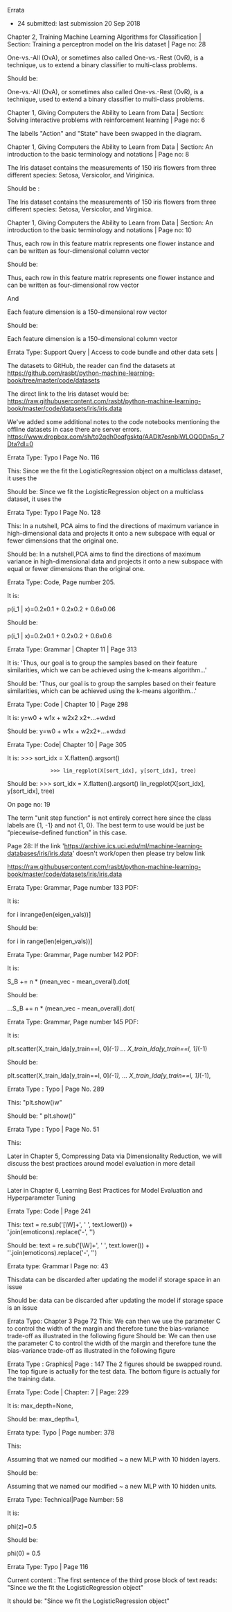 Errata
- 24 submitted: last submission 20 Sep 2018 

Chapter 2, Training Machine Learning Algorithms for Classification | Section: Training a perceptron model on the Iris dataset | Page no: 28

One-vs.-All (OvA), or sometimes also called One-vs.-Rest (OvR), is a technique, us to extend a binary classifier to multi-class problems.

Should be:

One-vs.-All (OvA), or sometimes also called One-vs.-Rest (OvR), is a technique, used to extend a binary classifier to multi-class problems.

Chapter 1, Giving Computers the Ability to Learn from Data | Section: Solving interactive problems with reinforcement learning | Page no: 6

The labells "Action" and "State" have been swapped in the diagram.

Chapter 1, Giving Computers the Ability to Learn from Data | Section: An introduction to the basic terminology and notations | Page no: 8

The Iris dataset contains the measurements of 150 iris flowers from three different species: Setosa, Versicolor, and Viriginica.

Should be :

The Iris dataset contains the measurements of 150 iris flowers from three different species: Setosa, Versicolor, and Virginica. 


Chapter 1, Giving Computers the Ability to Learn from Data | Section: An introduction to the basic terminology and notations | Page no: 10

Thus, each row in this feature matrix represents one flower instance and can be written as four-dimensional column vector

Should be:

Thus, each row in this feature matrix represents one flower instance and can be written as four-dimensional row vector

And 

Each feature dimension is a 150-dimensional row vector

Should be:

Each feature dimension is a 150-dimensional column vector

Errata Type: Support Query | Access to code bundle and other data sets |


The datasets to GitHub, the reader can find the datasets at https://github.com/rasbt/python-machine-learning-book/tree/master/code/datasets

The direct link to the Iris dataset would be: https://raw.githubusercontent.com/rasbt/python-machine-learning-book/master/code/datasets/iris/iris.data

We've added some additional notes to the code notebooks mentioning the offline datasets in case there are server errors. https://www.dropbox.com/sh/tq2qdh0oqfgsktq/AADIt7esnbiWLOQODn5q_7Dta?dl=0

Errata Type: Typo l Page No. 116 

This: Since we the fit the LogisticRegression object on a multiclass dataset, it uses the

Should be:  Since we fit the LogisticRegression object on a multiclass dataset, it uses the

Errata Type: Typo l  Page No. 128

This: In a nutshell, PCA aims to find the directions of maximum variance in high-dimensional data and projects it onto a new subspace with equal or fewer dimensions that the original one.

Should be:  In a nutshell,PCA aims to find the directions of maximum variance in high-dimensional data and projects it onto a new subspace with equal or fewer dimensions than the original one.

Errata Type: Code, Page number 205.

It is:

p(i_1 | x)=0.2x0.1 + 0.2x0.2 + 0.6x0.06

Should be:

p(i_1 | x)=0.2x0.1 + 0.2x0.2 + 0.6x0.6

Errata Type: Grammar | Chapter 11 | Page 313

It is: 'Thus, our goal is to group the samples based on their feature similarities, which we can be achieved using the k-means algorithm...'

Should be: 'Thus, our goal is to group the samples based on their feature similarities, which can be achieved using the k-means algorithm...'

Errata Type: Code | Chapter 10 | Page 298

It is:  y=w0 + w1x + w2x2 x2+…+wdxd

Should be:  y=w0 + w1x + w2x2+…+wdxd

Errata Type: Code| Chapter 10 | Page 305

It is: >>> sort_idx = X.flatten().argsort()

                  >>> lin_regplot(X[sort_idx], y[sort_idx], tree)

Should be: >>> sort_idx = X.flatten().argsort() lin_regplot(X[sort_idx], y[sort_idx], tree)

 

On page no: 19

The term "unit step function” is not entirely correct here since the class labels are {1, -1} and not {1, 0}. The best term to use would be just be “piecewise-defined function” in this case.

Page 28: If the link 'https://archive.ics.uci.edu/ml/machine-learning-databases/iris/iris.data' doesn't work/open then please try below link

https://raw.githubusercontent.com/rasbt/python-machine-learning-book/master/code/datasets/iris/iris.data

Errata Type: Grammar, Page number 133 PDF:

It is:

for i inrange(len(eigen_vals))]

Should be:

for i in range(len(eigen_vals))]

Errata Type: Grammar, Page number 142 PDF:

It is:

S_B += n * (mean_vec - mean_overall).dot(

Should be:

...S_B += n * (mean_vec - mean_overall).dot(

Errata Type: Grammar, Page number 145 PDF:

It is:

plt.scatter(X_train_lda[y_train==l, 0]*(-1)
... X_train_lda[y_train==l, 1]*(-1)

Should be:

plt.scatter(X_train_lda[y_train==l, 0]*(-1),
... X_train_lda[y_train==l, 1]*(-1),

Errata Type : Typo | Page No. 289

This: "plt.show()w" 

Should be: " plt.show()"

Errata Type : Typo | Page No. 51

This:

Later in Chapter 5, Compressing Data via Dimensionality Reduction, 
we will discuss the best practices around model evaluation in more detail

Should be:

Later in Chapter 6, Learning Best Practices for Model 
Evaluation and Hyperparameter Tuning

Errata Type: Code | Page 241

This:
text = re.sub('[\W]+', ' ', text.lower()) + \
'.join(emoticons).replace('-', '')

Should be:
text = re.sub('[\W]+', ' ', text.lower()) + \
''.join(emoticons).replace('-', '')

Errata type: Grammar l Page no: 43

This:data can be discarded after updating the model if storage space in an issue

Should be: data can be discarded after updating the model if storage space is an issue


Errata Typo: Chapter 3 Page 72 
This: We can then we use the parameter C to control the width of the margin and therefore tune the bias-variance trade-off as illustrated in the 
following figure 
Should be: We can then use the parameter C to control the width of the margin and therefore tune the bias-variance trade-off as illustrated in the 
following figure

Errata Type : Graphics| Page : 147 
The 2 figures should be swapped round. The top figure is actually for the test data. The bottom figure is actually for the training data.

Errata Type: Code | Chapter: 7 | Page: 229

It is:  max_depth=None,

Should be:  max_depth=1,

Errata type: Typo | Page number: 378

This:

Assuming that we named our modified ~ a new MLP with 10 hidden layers.

Should be:

Assuming that we named our modified ~ a new MLP with 10 hidden units.

Errata Type: Technical|Page Number: 58

 It is:

 phi(z)=0.5

Should be:

 phi(0) = 0.5

Errata Type: Typo | Page 116

Current content :
The first sentence of the third prose block of text reads: 
"Since we the fit the LogisticRegression object"

It should be:
"Since we fit the LogisticRegression object"
